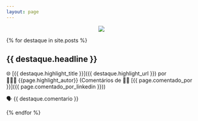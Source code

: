 ```yaml
---
layout: page
---
```

<p align="center"><img src="https://destaque.srebrasil.com/assets/destaques.gif"></p>

{% for destaque in site.posts %}

## **{{ destaque.headline }}**

🌐 [{{ destaque.highlight_title }}]({{ destaque.highlight_url }}) por 👱🏼‍♂️ {{page.highlight_autor}} (Comentários de :man_technologist: [{{ page.comentado_por }}]({{ page.comentado_por_linkedin }}))

🗣️ {{ destaque.comentario }}</p>

{% endfor %}